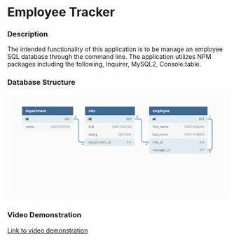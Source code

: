 # Employee Tracker

### **Description**
The intended functionality of this application is to be manage an employee SQL database through the command line. The application utilizes NPM packages including the following, Inquirer, MySQL2, Console.table.

### **Database Structure**
![Database schema includes tables labeled “employee,” role,” and “department.”](./imgs/12-sql-homework-demo-01.png)

### **Video Demonstration**
[Link to video demonstration](https://www.youtube.com/watch?v=QXP9BMT2X5g)